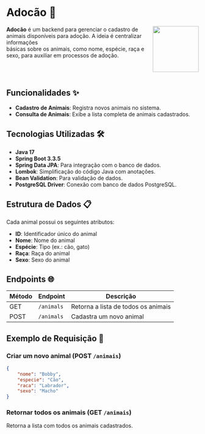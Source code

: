 
# Adocão 🐾


<img align="right" width=120 src="https://media.tenor.com/_l_5p1vtSE0AAAAM/chiens-funnyanimals.gif">

<span> <b>Adocão</b> é um backend para gerenciar o cadastro de animais disponíveis para adoção.  A ideia é centralizar informações </span>
<br>
<span> básicas sobre os animais, como nome, espécie, raça e sexo, para auxiliar em processos de adoção. </span>

<br><br>

## Funcionalidades ✨

- **Cadastro de Animais**: Registra novos animais no sistema.
- **Consulta de Animais**: Exibe a lista completa de animais cadastrados.



## Tecnologias Utilizadas 🛠️

- **Java 17**
- **Spring Boot 3.3.5**
- **Spring Data JPA**: Para integração com o banco de dados.
- **Lombok**: Simplificação do código Java com anotações.
- **Bean Validation**: Para validação de dados.
- **PostgreSQL Driver**: Conexão com banco de dados PostgreSQL.



## Estrutura de Dados 📋

Cada animal possui os seguintes atributos:

- **ID**: Identificador único do animal
- **Nome**: Nome do animal
- **Espécie**: Tipo (ex.: cão, gato)
- **Raça**: Raça do animal
- **Sexo**: Sexo do animal



## Endpoints 🌐

| Método | Endpoint    | Descrição                               |
|--------|-------------|-----------------------------------------|
| GET    | `/animals`  | Retorna a lista de todos os animais    |
| POST   | `/animals`  | Cadastra um novo animal                |



## Exemplo de Requisição 🐶

### Criar um novo animal (POST `/animais`)

```json
{
    "nome": "Bobby",
    "especie": "Cão",
    "raca": "Labrador",
    "sexo": "Macho"
}
```

### Retornar todos os animais (GET `/animais`)

Retorna a lista com todos os animais cadastrados.
